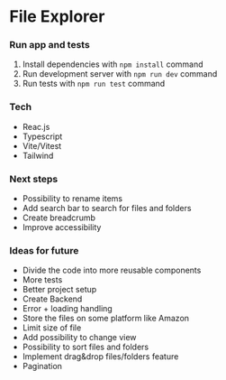 # File Explorer

### Run app and tests

1. Install dependencies with `npm install` command
2. Run development server with `npm run dev` command
3. Run tests with `npm run test` command

### Tech

- Reac.js
- Typescript
- Vite/Vitest
- Tailwind

### Next steps

- Possibility to rename items
- Add search bar to search for files and folders
- Create breadcrumb
- Improve accessibility

### Ideas for future

- Divide the code into more reusable components
- More tests
- Better project setup
- Create Backend
- Error + loading handling
- Store the files on some platform like Amazon
- Limit size of file
- Add possibility to change view
- Possibility to sort files and folders
- Implement drag&drop files/folders feature
- Pagination
